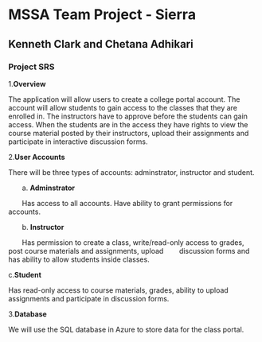 # MSSA Team Project - Sierra 
## Kenneth Clark and Chetana Adhikari
### Project SRS

1.**Overview**

The application will allow users to create a college portal account.  The account will allow students to gain access to the classes that they are enrolled in.
The instructors have to approve before the students can gain access.  When the students are in the access they have rights to view the course material posted by
their instructors, upload their assignments and participate in interactive discussion forms.

2.**User Accounts**

There will be three types of accounts: adminstrator, instructor and student.  

&nbsp;&nbsp;&nbsp;&nbsp;&nbsp;&nbsp; a. **Adminstrator**

&nbsp;&nbsp;&nbsp;&nbsp;&nbsp;&nbsp; Has access to all accounts. Have ability to grant permissions for accounts.

&nbsp;&nbsp;&nbsp;&nbsp;&nbsp;&nbsp; b. **Instructor**

&nbsp;&nbsp;&nbsp;&nbsp;&nbsp;&nbsp; Has permission to create a class, write/read-only access to grades, post course materials and assignments, upload 
&nbsp;&nbsp;&nbsp;&nbsp;&nbsp;&nbsp; discussion forms and has ability to allow students inside classes.

c.**Student**

Has read-only access to course materials, grades, ability to upload assignments and participate in discussion forms.  
 

3.**Database**

We will use the SQL database in Azure to store data for the class portal.


